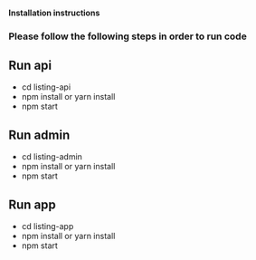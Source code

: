 <h4><a id="Installation_instructions_1"></a>Installation instructions</h4>
<h3><a id="Please_follow_the_following_steps_in_order_to_run_code_2"></a>Please follow the following steps in order to run code</h3>
<h2><a id="Run_api_3"></a>Run api</h2>
<ul>
<li>cd listing-api</li>
<li>npm install or yarn install</li>
<li>npm start</li>
</ul>
<h2><a id="Run_admin_7"></a>Run admin</h2>
<ul>
<li>cd listing-admin</li>
<li>npm install or yarn install</li>
<li>npm start</li>
</ul>
<h2><a id="Run_app_11"></a>Run app</h2>
<ul>
<li>cd listing-app</li>
<li>npm install or yarn install</li>
<li>npm start</li>
</ul>
</ul>
